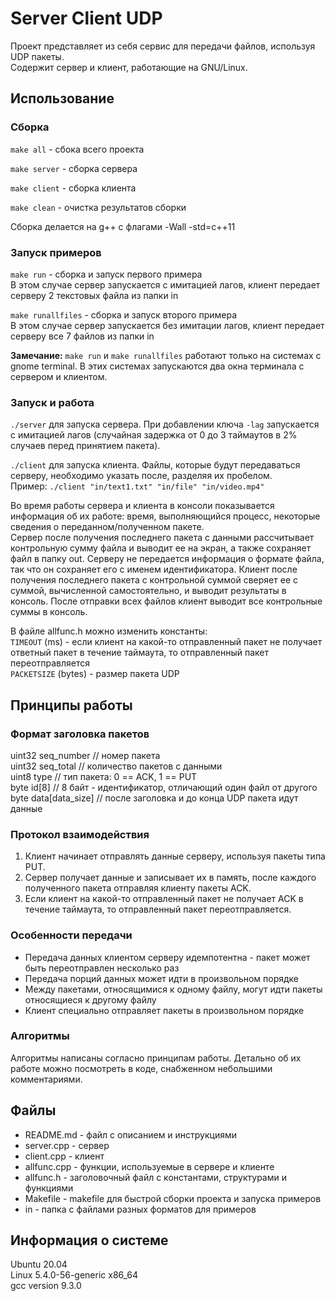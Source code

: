 # Server Client UDP

Проект представляет из себя сервис для передачи файлов, используя UDP пакеты.  
Содержит сервер и клиент, работающие на GNU/Linux.

## Использование

### Сборка
`make all` - сбока всего проекта</p>
`make server` - сборка сервера</p>
`make client` - сборка клиента</p>
`make clean` - очистка результатов сборки</p>
Сборка делается на g++ с флагами -Wall -std=c++11

### Запуск примеров
`make run` - сборка и запуск первого примера  
В этом случае сервер запускается с имитацией лагов, клиент передает серверу 2 текстовых файла из папки in</p>
`make runallfiles` - сборка и запуск второго примера  
В этом случае сервер запускается без имитации лагов, клиент передает серверу все 7 файлов из папки in</p>
__Замечание:__ `make run` и `make runallfiles` работают только на системах с gnome terminal. В этих системах запускаются два окна терминала с сервером и клиентом.

### Запуск и работа
`./server` для запуска сервера. При добавлении ключа `-lag` запускается с имитацией лагов (случайная задержка от 0 до 3 таймаутов в 2% случаев перед принятием пакета).</p>
`./client` для запуска клиента. Файлы, которые будут передаваться серверу, необходимо указать после, разделяя их пробелом.  
Пример: `./client "in/text1.txt" "in/file" "in/video.mp4"`</p>
Во время работы сервера и клиента в консоли показывается информация об их работе: время, выполняющийся процесс, некоторые сведения о переданном/полученном пакете.  
Сервер после получения последнего пакета с данными рассчитывает контрольную сумму файла и выводит ее на экран, а также сохраняет файл в папку out.
Серверу не передается информация о формате файла, так что он сохраняет его с именем идентификатора. 
Клиент после получения последнего пакета с контрольной суммой сверяет ее с суммой, вычисленной самостоятельно, и выводит результаты в консоль.
После отправки всех файлов клиент выводит все контрольные суммы в консоль.</p>
В файле allfunc.h можно изменить константы:  
`TIMEOUT` (ms) - если клиент на какой-то отправленный пакет не получает ответный пакет в течение таймаута, то отправленный пакет переотправляется  
`PACKETSIZE` (bytes) - размер пакета UDP  

## Принципы работы

### Формат заголовка пакетов
uint32 seq_number // номер пакета  
uint32 seq_total // количество пакетов с данными  
uint8 type // тип пакета: 0 == ACK, 1 == PUT  
byte id[8] // 8 байт - идентификатор, отличающий один файл от другого  
byte data[data_size] // после заголовка и до конца UDP пакета идут данные  

### Протокол взаимодействия
1. Клиент начинает отправлять данные серверу, используя пакеты типа PUT.
2. Сервер получает данные и записывает их в память, после каждого полученного пакета отправляя клиенту пакеты ACK.
3. Если клиент на какой-то отправленный пакет не получает ACK в течение таймаута, то отправленный пакет переотправляется.

### Особенности передачи
* Передача данных клиентом серверу идемпотентна - пакет может быть переотправлен несколько раз
* Передача порций данных может идти в произвольном порядке
* Между пакетами, относящимися к одному файлу, могут идти пакеты относящиеся к другому файлу
* Клиент специально отправляет пакеты в произвольном порядке

### Алгоритмы
Алгоритмы написаны согласно принципам работы. Детально об их работе можно посмотреть в коде, снабженном небольшими комментариями.

## Файлы
* README.md - файл с описанием и инструкциями
* server.cpp - сервер  
* client.cpp - клиент  
* allfunc.cpp - функции, используемые в сервере и клиенте  
* allfunc.h - заголовочный файл с константами, структурами и функциями  
* Makefile - makefile для быстрой сборки проекта и запуска примеров  
* in - папка с файлами разных форматов для примеров  

## Информация о системе
Ubuntu 20.04  
Linux 5.4.0-56-generic x86_64  
gcc version 9.3.0  
